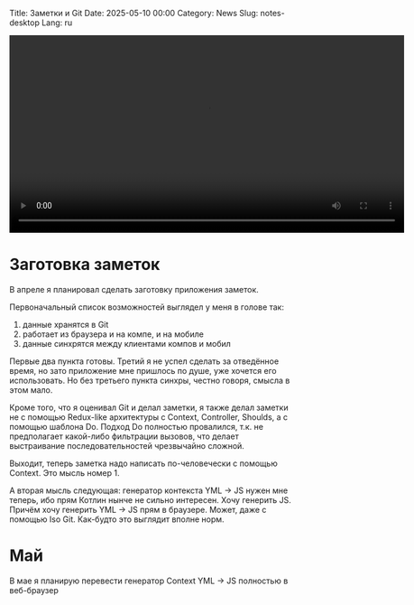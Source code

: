 Title: Заметки и Git
Date: 2025-05-10 00:00
Category: News
Slug: notes-desktop
Lang: ru

<video controls width="700">
    <source src="../../images/2025-05_notes-desktop.mp4" type="video/mp4"/>
</video>

# Заготовка заметок

В апреле я планировал сделать заготовку приложения заметок.

Первоначальный список возможностей выглядел у меня в голове так:
1. данные хранятся в Git
1. работает из браузера и на компе, и на мобиле
1. данные синхрятся между клиентами компов и мобил

Первые два пункта готовы. Третий я не успел сделать за отведённое время, но
зато приложение мне пришлось по душе, уже хочется его использовать. Но без
третьего пункта синхры, честно говоря, смысла в этом мало.

Кроме того, что я оценивал Git и делал заметки, я также делал заметки
не с помощью Redux-like архитектуры с Context, Controller, Shoulds, а
с помощью шаблона Do. Подход Do полностью провалился, т.к. не предполагает
какой-либо фильтрации вызовов, что делает выстраивание последовательностей
чрезвычайно сложной.

Выходит, теперь заметка надо написать по-человечески с помощью Context.
Это мысль номер 1.

А вторая мысль следующая: генератор контекста YML -> JS нужен мне теперь, ибо
прям Котлин нынче не сильно интересен. Хочу генерить JS. Причём хочу генерить
YML -> JS прям в браузере.
Может, даже с помощью Iso Git. Как-будто это выглядит вполне норм.


# Май

В мае я планирую перевести генератор Context YML -> JS полностью в веб-браузер
